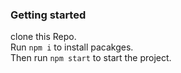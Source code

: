 ### Getting started

clone this Repo.\
Run `npm i` to install pacakges.\
Then run `npm start` to start the project.